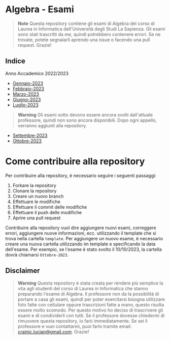 # Algebra - Esami
>**Note**
>Questa repository contiene gli esami di Algebra del corso di Laurea in Informatica dell'Università degli Studi La Sapienza. Gli esami sono stati trascritti da me, quindi potrebbero contenere errori. Se ne trovate, potete segnalarli aprendo una issue o facendo una pull request. Grazie!

## Indice
Anno Accademico 2022/2023
- [Gennaio-2023](https://github.com/struggling-student/Algebra/blob/main/Gennaio-2023/main.pdf)
- [Febbraio-2023](https://github.com/struggling-student/Algebra/blob/main/Febbraio-2023/main.pdf)
- [Marzo-2023](https://github.com/struggling-student/Algebra/blob/main/Marzo-2023/main.pdf)
- [Giugno-2023](https://github.com/struggling-student/Algebra/blob/main/Giugno-2023/main.pdf)
- [Luglio-2023](https://github.com/struggling-student/Algebra/blob/main/Luglio-2023/main.pdf)
>**Warning**
> Gli esami sotto devono essere ancora svolti dall'attuale professore, quindi non sono ancora disponibili. Dopo ogni appello, verranno aggiunti alla repository.
- [Settembre-2023]()
- [Ottobre-2023]()

# Come contribuire alla repository 
Per contribuire alla repository, è necessario seguire i seguenti passaggi:
1. Forkare la repository
2. Clonare la repository
3. Creare un nuovo branch
4. Effettuare le modifiche
5. Effettuare il commit delle modifiche
6. Effettuare il push delle modifiche
7. Aprire una pull request

Contribuire alla repository vuol dire aggiungere nuovi esami, correggere errori, aggiungere nuove informazioni, ecc. utilizzando il template che si trova nella cartella `template`. Per aggiungere un nuovo esame, è necessario creare una nuova cartella utilizzando im template e specificando la data dell'esame. Per esempio, se l'esame è stato svolto il 10/10/2023, la cartella dovrà chiamarsi `Ottobre-2023`.

## Disclaimer
>**Warning**
>Questa repository è stata creata per rendere più semplice la vita agli studenti del corso di Laurea in Informatica che stanno preparando l'esame di Algebra. Il professore non da la possibilità di portare a casa gli esami, quindi per poter esercitarsi bisogna utilizzare foto fatte con cellulare oppure trascrizioni fatte a mano, questo risulta essere molto scomodo. Per questo motivo ho deciso di trascrivere gli esami e di condividerli con tutti. Se il professore dovesse chiedermi di rimuovere questa repository, lo farò immediatamente. Se sei il professore e vuoi contattarmi, puoi farlo tramite email: crainic.lucian@gmail.com. Grazie!